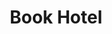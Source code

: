 ---
title: Book Hotel
api:
  file: TravClan-Hotels-Partner-APIs.yaml
  operationId: post_api-v1-hotels-itineraries-itinerary-code-book
hidden: false
---